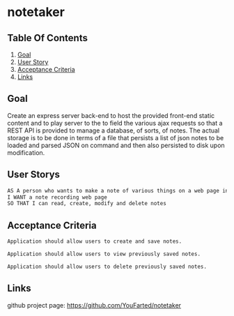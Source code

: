 # notetaker

## Table Of Contents
1.  [Goal](#goal)
1.  [User Story](#user-story)
2.  [Acceptance Criteria](#acceptance-criteria)
3.  [Links](#links)

## Goal

Create an express server back-end to host the provided front-end static content and to play server to the to field the various ajax requests so that a REST API is provided to manage a database, of sorts, of notes.  The actual storage is to be done in terms of a file that persists a list of json notes to be loaded and parsed JSON on command and then also persisted to disk upon modification.

## User Storys

```md
AS A person who wants to make a note of various things on a web page instead of sticky notes
I WANT a note recording web page
SO THAT I can read, create, modify and delete notes
```

## Acceptance Criteria

```md
Application should allow users to create and save notes.

Application should allow users to view previously saved notes.

Application should allow users to delete previously saved notes.
```

## Links
github project page:  https://github.com/YouFarted/notetaker